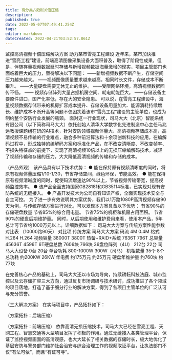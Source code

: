 ```yaml
---
title: 待分类/视频10倍压缩
description: 
published: true
date: 2022-05-07T07:49:41.254Z
tags: 
editor: markdown
dateCreated: 2022-04-21T03:52:57.061Z
---
```


监控高清视频十倍压缩解决方案
助力某市雪亮工程建设
近年来，某市加快推进“雪亮工程”建设，前端高清图像采集设备大面积普及，取得了阶段性成果，但是，伴随存量视频数据延时存储与新增视频数据海量激增的现实，项目主管部门也面临着巨大的压力，亟待解决以下问题：
——新增视频数据不断产生，存储空间压力越来越大。
——视频图像质量要求越来越高，相同时长文件，存储成本不断攀升。
——大量硬盘需要无休无止的维护。
——受限网络环境，高清视频数据回传不畅。
—— 视频存储阵列大量占据机房空间、耗电耗能巨大。
——存储设备主要原件进口，国产化率低，存在大的安全隐患。
可以说，在雪亮工程建设中，海量视频数据存储带来的机房扩容成本提升、存储设备用量加大、能源消耗持续增长、维护成本不断升高等问题不仅困扰着该市“雪亮工程”建设的主管单位，也成为制约整个安防行业发展的瓶颈。
面对这一行业现状，司马大大（北京）智能系统有限公司（以下简称司马大大）依托创始人清华大学数字化先进制造中心主任马兆远教授课题组在研的AI技术，针对安防领域视频体量大、高清视频存储成本高，高清视频不易传输的行业难点，融合多种前沿算法和十余项创新科技的应用，在编解码过程中，形成独特的编解码方案和标准化产品，在不改变清晰度、不改变帧率、不损失特征点的前提下，实现了高清视频10倍以上的无损压缩编解码技术，减轻了视频传输和存储的压力，大大降低高清视频的传输和存储的成本。
 
（产品外观）
该产品具有以下技术优势：
● 能在保持原有视频清晰度的同时，将原有视频体量压缩1/10-1/30，节省存储空间，绿色环保，节能高效。
● 能在保持原有视频清晰度的同时，促使码流增速达90%以上，节省视频传输带宽，提高视频监控效率。
● 该产品全面支持国家GB28181和GB35114标准，已实现对现有安防系统的无缝接入。
● 产品开发技术为公司自有知识产权，全面实现技术安全与自主可控。
为了进一步有效说明其方案优势，我们以1万路1080P高清视频存储90天为例，与传统存储方案进行对比，可以发现本方案具备以下优势：
 	节省90%的存储硬盘数量
 	节省85%的综合用电量。
 	节省75%的机柜和机房占用面积。
 	节省90%的硬盘后期维护量。
同时，从后期使用和维护费用来看，使用本产品，5年总计可节省约1000万元以上。详细数据如下：
司马大大方案与传统方案性能参数对比表
（10000路90天）
对比项	传统方案	司马大大方案
码流	4M	0.4M
格式	H.264	H.264
视频容量	38000T	3800T
热备+RAID+系统	7636T	796T
总容量	45636T	4596T
6T硬盘总数	7606块	766块
36盘位阵列（4U）	212台	22台
司马大大设备	0台	20台
单台功耗	800-1000W	300W（司马）
机柜数量	35个	8个
总功耗	约200KW	26KW
年电费	约175万元	约25万元
硬盘年维护量	约760块	约77块

在完善核心产品的基础上，司马大大还以市场为导向，持续耕耘科技法庭、城市监控以及云存储扩容三大方向，通过反复市场调研与技术研讨，成功推进了各个领域的项目落地，打造了基于细分行业的解决方案，得到了各项目主管单位的广泛认可与充分赞誉。





（三大解决方案）
在实际项目中，产品拓扑如下：
 
（方案拓扑：后端压缩）
 
（方案拓扑：前端压缩）
依靠高清无损压缩技术，司马大大已经在雪亮工程、天网工程、智慧交通等大型项目发挥了积极的作用。通过无缝接入各类管理平台，保证了监控视频画面的高清观感，也大大延长了相关数据的存储时长，极大地优化了基层安防与警务部门维护社会治安与综合治理工作的视频取证平台，让执法部门不仅“有法可依”，而且“有证可寻”。